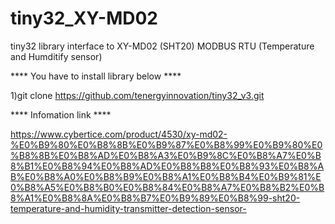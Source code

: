 # tiny32_XY-MD02
tiny32 library interface to XY-MD02 (SHT20) MODBUS RTU (Temperature and Humditify sensor)


**** You have to install library below ****

1)git clone https://github.com/tenergyinnovation/tiny32_v3.git






**** Infomation link ****

https://www.cybertice.com/product/4530/xy-md02-%E0%B9%80%E0%B8%8B%E0%B9%87%E0%B8%99%E0%B9%80%E0%B8%8B%E0%B8%AD%E0%B8%A3%E0%B9%8C%E0%B8%A7%E0%B8%B1%E0%B8%94%E0%B8%AD%E0%B8%B8%E0%B8%93%E0%B8%AB%E0%B8%A0%E0%B8%B9%E0%B8%A1%E0%B8%B4%E0%B9%81%E0%B8%A5%E0%B8%B0%E0%B8%84%E0%B8%A7%E0%B8%B2%E0%B8%A1%E0%B8%8A%E0%B8%B7%E0%B9%89%E0%B8%99-sht20-temperature-and-humidity-transmitter-detection-sensor-
